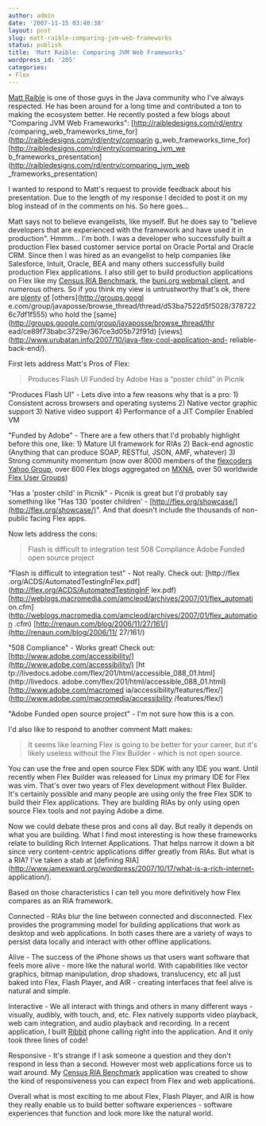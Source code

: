 ```yaml
---
author: admin
date: '2007-11-15 03:40:38'
layout: post
slug: matt-raible-comparing-jvm-web-frameworks
status: publish
title: 'Matt Raible: Comparing JVM Web Frameworks'
wordpress_id: '205'
categories:
- Flex
---
```


[Matt Raible](http://raibledesigns.com) is one of those guys in the Java
community who I've always respected. He has been around for a long time and
contributed a ton to making the ecosystem better. He recently posted a few
blogs about "Comparing JVM Web Frameworks": [http://raibledesigns.com/rd/entry
/comparing_web_frameworks_time_for](http://raibledesigns.com/rd/entry/comparin
g_web_frameworks_time_for) [http://raibledesigns.com/rd/entry/comparing_jvm_we
b_frameworks_presentation](http://raibledesigns.com/rd/entry/comparing_jvm_web
_frameworks_presentation)

I wanted to respond to Matt's request to provide feedback about his
presentation. Due to the length of my response I decided to post it on my blog
instead of in the comments on his. So here goes...

Matt says not to believe evangelists, like myself. But he does say to "believe
developers that are experienced with the framework and have used it in
production". Hmmm... I'm both. I was a developer who successfully built a
production Flex based customer service portal on Oracle Portal and Oracle CRM.
Since then I was hired as an evangelist to help companies like Salesforce,
Intuit, Oracle, BEA and many others successfully build production Flex
applications. I also still get to build production applications on Flex like
my [Census RIA Benchmark](/census), the [buni.org webmail
client](http://buni.org), and numerous others. So if you think my view is
untrustworthy that's ok, there are
[plenty](http://www.artima.com/weblogs/viewpost.jsp?thread=193593)
[of](http://flexblog.faratasystems.com/?author=3) [others](http://groups.googl
e.com/group/javaposse/browse_thread/thread/d53ba7522d5f5028/3787226c7df1f555)
who hold the [same](http://groups.google.com/group/javaposse/browse_thread/thr
ead/ce89f73babc3729e/367ce3d05b72f91d)
[views](http://www.urubatan.info/2007/10/java-flex-cool-application-and-
reliable-back-end/).

First lets address Matt's Pros of Flex:

> Produces Flash UI Funded by Adobe Has a “poster child” in Picnik

  
"Produces Flash UI" - Lets dive into a few reasons why that is a pro: 1)
Consistent across browsers and operating systems 2) Native vector graphic
support 3) Native video support 4) Performance of a JIT Compiler Enabled VM

"Funded by Adobe" - There are a few others that I'd probably highlight before
this one, like: 1) Mature UI framework for RIAs 2) Back-end agnostic (Anything
that can produce SOAP, RESTful, JSON, AMF, whatever) 3) Strong community
momentum (now over 8000 members of the [flexcoders Yahoo
Group](http://groups.yahoo.com/group/flexcoders/), over 600 Flex blogs
aggregated on [MXNA](http://weblogs.macromedia.com/mxna), over 50 worldwide
[Flex User Groups](http://flex.org/community))

"Has a 'poster child' in Picnik" - Picnik is great but I'd probably say
something like "Has 130 'poster children' -
[http://flex.org/showcase/](http://flex.org/showcase/)". And that doesn't
include the thousands of non-public facing Flex apps.

Now lets address the cons:

> Flash is difficult to integration test 508 Compliance Adobe Funded open
source project

  
"Flash is difficult to integration test" - Not really. Check out: [http://flex
.org/ACDS/AutomatedTestingInFlex.pdf](http://flex.org/ACDS/AutomatedTestingInF
lex.pdf) [http://weblogs.macromedia.com/amcleod/archives/2007/01/flex_automati
on.cfm](http://weblogs.macromedia.com/amcleod/archives/2007/01/flex_automation
.cfm) [http://renaun.com/blog/2006/11/27/161/](http://renaun.com/blog/2006/11/
27/161/)

"508 Compliance" - Works great! Check out:
[http://www.adobe.com/accessibility/](http://www.adobe.com/accessibility/) [ht
tp://livedocs.adobe.com/flex/201/html/accessible_088_01.html](http://livedocs.
adobe.com/flex/201/html/accessible_088_01.html) [http://www.adobe.com/macromed
ia/accessibility/features/flex/](http://www.adobe.com/macromedia/accessibility
/features/flex/)

"Adobe Funded open source project" - I'm not sure how this is a con.

I'd also like to respond to another comment Matt makes:

> It seems like learning Flex is going to be better for your career, but it's
likely useless without the Flex Builder - which is not open source.

  
You can use the free and open source Flex SDK with any IDE you want. Until
recently when Flex Builder was released for Linux my primary IDE for Flex was
vim. That's over two years of Flex development without Flex Builder. It's
certainly possible and many people are using only the free Flex SDK to build
their Flex applications. They are building RIAs by only using open source Flex
tools and not paying Adobe a dime.

Now we could debate these pros and cons all day. But really it depends on what
you are building. What I find most interesting is how these frameworks relate
to building Rich Internet Applications. That helps narrow it down a bit since
very content-centric applications differ greatly from RIAs. But what is a RIA?
I've taken a stab at [defining
RIA](http://www.jamesward.org/wordpress/2007/10/17/what-is-a-rich-internet-
application/).

Based on those characteristics I can tell you more definitively how Flex
compares as an RIA framework.

Connected - RIAs blur the line between connected and disconnected. Flex
provides the programming model for building applications that work as desktop
and web applications. In both cases there are a variety of ways to persist
data locally and interact with other offline applications.

Alive - The success of the iPhone shows us that users want software that feels
more alive - more like the natural world. With capabilities like vector
graphics, bitmap manipulation, drop shadows, translucency, etc all just baked
into Flex, Flash Player, and AIR - creating interfaces that feel alive is
natural and simple.

Interactive - We all interact with things and others in many different ways -
visually, audibly, with touch, and, etc. Flex natively supports video
playback, web cam integration, and audio playback and recording. In a recent
application, I built [Ribbit](http://www.goribbit.com/) phone calling right
into the application. And it only took three lines of code!

Responsive - It's strange if I ask someone a question and they don't respond
in less than a second. However most web applications force us to wait around.
My [Census RIA Benchmark](/census) application was created to show the kind of
responsiveness you can expect from Flex and web applications.

Overall what is most exciting to me about Flex, Flash Player, and AIR is how
they really enable us to build better software experiences - software
experiences that function and look more like the natural world.

